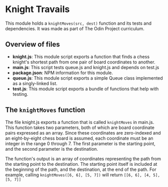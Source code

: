 # Knight Travails

This module holds a `knightMoves(src, dest)` function and its tests and dependencies. It was made as part of The Odin Project curriculum.

## Overview of files

* **knight.js**: This module script exports a function that finds a chess knight's shortest path from one pair of board coordinates to another.
* **main.js**: This script tests queue.js and knight.js and depends on test.js
* **package.json**: NPM information for this module.
* **queue.js**: This module script exports a simple Queue class implemented as a singly-linked list.
* **test.js**: This module script exports a bundle of functions that help with testing.

## The `knightMoves` function

The file knight.js exports a function that is called `knightMoves` in main.js.
This function takes two parameters, both of which are board coordinate pairs expressed as an array.
Since these coordinates are zero-indexed and an eight-by-eight chess board is assumed,
each coordinate must be an integer in the range 0 through 7.
The first parameter is the starting point, and the second parameter is the destination.

The function's output is an array of coordinates representing the path from the starting point to the destination.
The starting point itself is included at the beginning of the path, and the destination, at the end of the path.
For example, calling `knightMoves([6, 6], [5, 7])` will return `[[6, 6], [4, 5], [5, 7]]`
